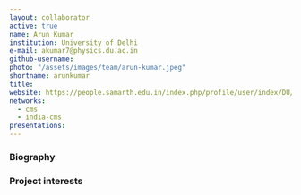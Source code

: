 ```yaml
---
layout: collaborator
active: true
name: Arun Kumar
institution: University of Delhi
e-mail: akumar7@physics.du.ac.in
github-username: 
photo: "/assets/images/team/arun-kumar.jpeg"
shortname: arunkumar
title:
website: https://people.samarth.edu.in/index.php/profile/user/index/DU/l5n
networks:
  - cms
  - india-cms
presentations:
---
```


### Biography

### Project interests

